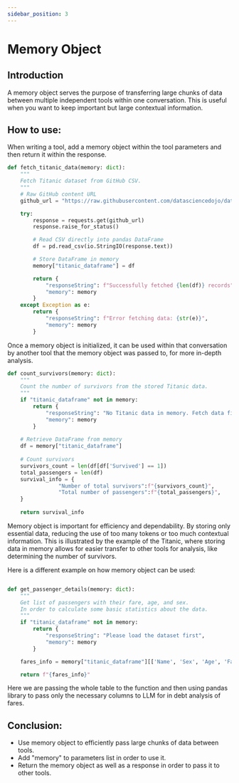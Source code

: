 ```yaml
---
sidebar_position: 3
---
```


# Memory Object
## Introduction
A memory object serves the purpose of transferring large chunks of data between multiple independent tools within one conversation. This is useful when you want to keep important but large contextual information.
## How to use:
When writing a tool, add a memory object within the tool parameters and then return it within the response.

```python
def fetch_titanic_data(memory: dict):
    """
    Fetch Titanic dataset from GitHub CSV.
    """
    # Raw GitHub content URL
    github_url = "https://raw.githubusercontent.com/datasciencedojo/datasets/master/titanic.csv"

    try:
        response = requests.get(github_url)
        response.raise_for_status()

        # Read CSV directly into pandas DataFrame
        df = pd.read_csv(io.StringIO(response.text))

        # Store DataFrame in memory
        memory["titanic_dataframe"] = df

        return {
            "responseString": f"Successfully fetched {len(df)} records",
            "memory": memory
        }
    except Exception as e:
        return {
            "responseString": f"Error fetching data: {str(e)}",
            "memory": memory
        }

```
Once a memory object is initialized, it can be used within that conversation by another tool that the memory object was passed to, for more in-depth analysis.

```python
def count_survivors(memory: dict):
    """
    Count the number of survivors from the stored Titanic data.
    """
    if "titanic_dataframe" not in memory:
        return {
            "responseString": "No Titanic data in memory. Fetch data first.",
            "memory": memory
        }
    
    # Retrieve DataFrame from memory
    df = memory["titanic_dataframe"]
    
    # Count survivors
    survivors_count = len(df[df['Survived'] == 1])
    total_passengers = len(df)
    survival_info = {
                "Number of total survivors":f"{survivors_count}",
                "Total number of passengers":f"{total_passengers}",
    }
    
    return survival_info

```
Memory object is important for efficiency and dependability. By storing only essential data, reducing the use of too many tokens or too much contextual information. This is illustrated by the example of the Titanic, where storing data in memory allows for easier transfer to other tools for analysis, like determining the number of survivors.

Here is a different example on how memory object can be used:
```python 

def get_passenger_details(memory: dict):
    """
    Get list of passengers with their fare, age, and sex.
    In order to calculate some basic statistics about the data.
    """
    if "titanic_dataframe" not in memory:
        return {
            "responseString": "Please load the dataset first",
            "memory": memory
        }

    fares_info = memory["titanic_dataframe"][['Name', 'Sex', 'Age', 'Fare']]

    return f"{fares_info}"
```
Here we are passing the whole table to the function and then using pandas library to pass only the necessary columns to LLM for in debt analysis of fares.

## Conclusion:
- Use memory object to efficiently pass large chunks of data between tools.
- Add "memory" to parameters list in order to use it. 
- Return the memory object as well as a response in order to pass it to other tools.
